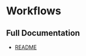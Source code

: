 # Workflows

## Full Documentation

* [README](https://github.com/jtomaspm/SimplifiedCrafter/blob/main/README.md)
